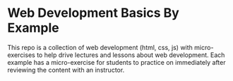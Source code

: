 # Web Development Basics By Example

This repo is a collection of web development (html, css, js) with micro-exercises to help drive lectures and lessons about web development. Each example has a micro-exercise for students to practice on immediately after reviewing the content with an instructor. 